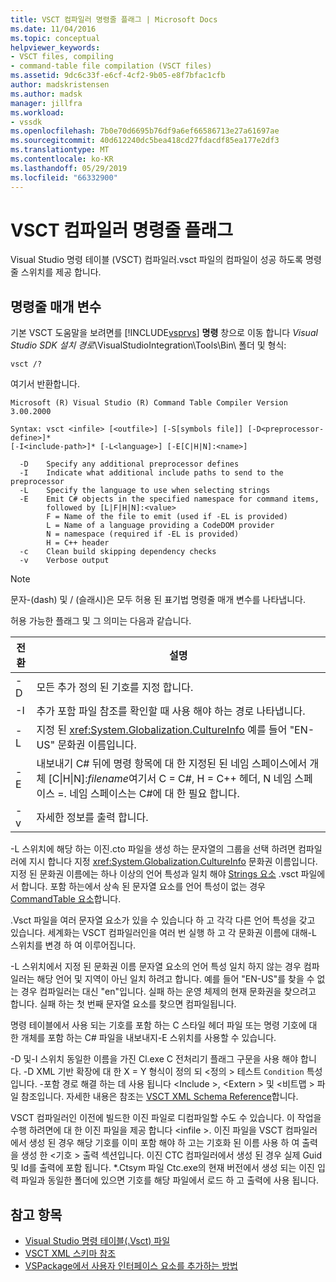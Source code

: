 ```yaml
---
title: VSCT 컴파일러 명령줄 플래그 | Microsoft Docs
ms.date: 11/04/2016
ms.topic: conceptual
helpviewer_keywords:
- VSCT files, compiling
- command-table file compilation (VSCT files)
ms.assetid: 9dc6c33f-e6cf-4cf2-9b05-e8f7bfac1cfb
author: madskristensen
ms.author: madsk
manager: jillfra
ms.workload:
- vssdk
ms.openlocfilehash: 7b0e70d6695b76df9a6ef66586713e27a61697ae
ms.sourcegitcommit: 40d612240dc5bea418cd27fdacdf85ea177e2df3
ms.translationtype: MT
ms.contentlocale: ko-KR
ms.lasthandoff: 05/29/2019
ms.locfileid: "66332900"
---
```

# <a name="vsct-compiler-command-line-flags"></a>VSCT 컴파일러 명령줄 플래그
Visual Studio 명령 테이블 (VSCT) 컴파일러.vsct 파일의 컴파일이 성공 하도록 명령줄 스위치를 제공 합니다.

## <a name="command-line-parameters"></a>명령줄 매개 변수
 기본 VSCT 도움말을 보려면를 [!INCLUDE[vsprvs](../../code-quality/includes/vsprvs_md.md)] **명령** 창으로 이동 합니다 *Visual Studio SDK 설치 경로*\VisualStudioIntegration\Tools\Bin\ 폴더 및 형식:

```
vsct /?
```

 여기서 반환합니다.

```
Microsoft (R) Visual Studio (R) Command Table Compiler Version 3.00.2000

Syntax: vsct <infile> [<outfile>] [-S[symbols file]] [-D<preprocessor-define>]*
[-I<include-path>]* [-L<language>] [-E[C|H|N]:<name>]

  -D    Specify any additional preprocessor defines
  -I    Indicate what additional include paths to send to the preprocessor
  -L    Specify the language to use when selecting strings
  -E    Emit C# objects in the specified namespace for command items,
        followed by [L|F|H|N]:<value>
        F = Name of the file to emit (used if -EL is provided)
        L = Name of a language providing a CodeDOM provider
        N = namespace (required if -EL is provided)
        H = C++ header
  -c    Clean build skipping dependency checks
  -v    Verbose output
```

> [!NOTE]
> 문자-(dash) 및 / (슬래시)은 모두 허용 된 표기법 명령줄 매개 변수를 나타냅니다.

 허용 가능한 플래그 및 그 의미는 다음과 같습니다.

|전환|설명|
|------------|-----------------|
|-D|모든 추가 정의 된 기호를 지정 합니다.|
|-I|추가 포함 파일 참조를 확인할 때 사용 해야 하는 경로 나타냅니다.|
|-L|지정 된 <xref:System.Globalization.CultureInfo> 예를 들어 "EN-US" 문화권 이름입니다.|
|-E|내보내기 C# 뒤에 명령 항목에 대 한 지정된 된 네임 스페이스에서 개체 [C&#124;H&#124;N]:*filename*여기서 C = C#, H = C++ 헤더, N 네임 스페이스 =. 네임 스페이스는 C#에 대 한 필요 합니다.|
|-v|자세한 정보를 출력 합니다.|

 -L 스위치에 해당 하는 이진.cto 파일을 생성 하는 문자열의 그룹을 선택 하려면 컴파일러에 지시 합니다 지정 <xref:System.Globalization.CultureInfo> 문화권 이름입니다. 지정 된 문화권 이름에는 하나 이상의 언어 특성과 일치 해야 [Strings 요소](../../extensibility/strings-element.md) .vsct 파일에서 합니다. 포함 하는에서 상속 된 문자열 요소를 언어 특성이 없는 경우 [CommandTable 요소](../../extensibility/commandtable-element.md)합니다.

 .Vsct 파일을 여러 문자열 요소가 있을 수 있습니다 하 고 각각 다른 언어 특성을 갖고 있습니다. 세계화는 VSCT 컴파일러인을 여러 번 실행 하 고 각 문화권 이름에 대해-L 스위치를 변경 하 여 이루어집니다.

 -L 스위치에서 지정 된 문화권 이름 문자열 요소의 언어 특성 일치 하지 않는 경우 컴파일러는 해당 언어 및 지역이 아닌 일치 하려고 합니다. 예를 들어 "EN-US"를 찾을 수 없는 경우 컴파일러는 대신 "en"입니다. 실패 하는 운영 체제의 현재 문화권을 찾으려고 합니다. 실패 하는 첫 번째 문자열 요소를 찾으면 컴파일됩니다.

 명령 테이블에서 사용 되는 기호를 포함 하는 C 스타일 헤더 파일 또는 명령 기호에 대 한 개체를 포함 하는 C# 파일을 내보내지-E 스위치를 사용할 수 있습니다.

 -D 및-I 스위치 동일한 이름을 가진 Cl.exe C 전처리기 플래그 구문을 사용 해야 합니다. -D XML 기반 확장에 대 한 X = Y 형식이 정의 되 \<정의 > 테스트 `Condition` 특성입니다. -포함 경로 해결 하는 데 사용 됩니다 \<Include >, \<Extern > 및 \<비트맵 > 파일 참조입니다. 자세한 내용은 참조는 [VSCT XML Schema Reference](../../extensibility/vsct-xml-schema-reference.md)합니다.

 VSCT 컴파일러인 이전에 빌드한 이진 파일로 디컴파일할 수도 수 있습니다. 이 작업을 수행 하려면에 대 한 이진 파일을 제공 합니다 \<infile >.   이진 파일을 VSCT 컴파일러에서 생성 된 경우 해당 기호를 이미 포함 해야 하 고는 기호화 된 이름 사용 하 여 출력을 생성 한 \<기호 > 출력 섹션입니다. 이진 CTC 컴파일러에서 생성 된 경우 실제 Guid 및 Id를 출력에 포함 됩니다. *.Ctsym 파일 Ctc.exe의 현재 버전에서 생성 되는 이진 입력 파일과 동일한 폴더에 있으면 기호를 해당 파일에서 로드 하 고 출력에 사용 됩니다.

## <a name="see-also"></a>참고 항목
- [Visual Studio 명령 테이블(.Vsct) 파일](../../extensibility/internals/visual-studio-command-table-dot-vsct-files.md)
- [VSCT XML 스키마 참조](../../extensibility/vsct-xml-schema-reference.md)
- [VSPackage에서 사용자 인터페이스 요소를 추가하는 방법](../../extensibility/internals/how-vspackages-add-user-interface-elements.md)